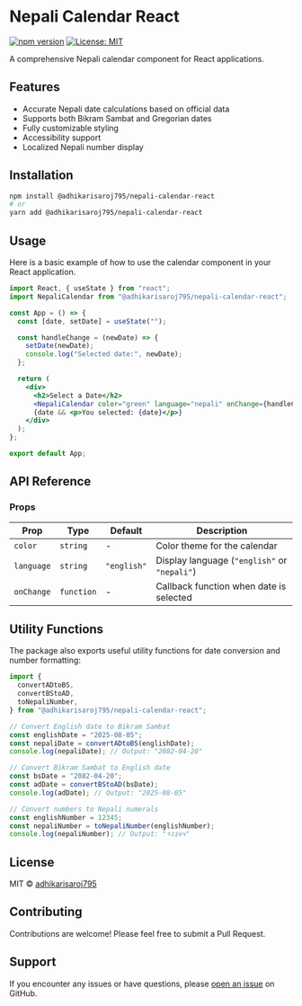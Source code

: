 # Nepali Calendar React

[![npm version](https://badge.fury.io/js/nepali-calendar-react.svg)](https://badge.fury.io/js/nepali-calendar-react) [![License: MIT](https://img.shields.io/badge/License-MIT-yellow.svg)](https://opensource.org/licenses/MIT)

A comprehensive Nepali calendar component for React applications.

## Features

- Accurate Nepali date calculations based on official data
- Supports both Bikram Sambat and Gregorian dates
- Fully customizable styling
- Accessibility support
- Localized Nepali number display

## Installation

```bash
npm install @adhikarisaroj795/nepali-calendar-react
# or
yarn add @adhikarisaroj795/nepali-calendar-react
```

## Usage

Here is a basic example of how to use the calendar component in your React application.

```jsx
import React, { useState } from "react";
import NepaliCalendar from "@adhikarisaroj795/nepali-calendar-react";

const App = () => {
  const [date, setDate] = useState("");

  const handleChange = (newDate) => {
    setDate(newDate);
    console.log("Selected date:", newDate);
  };

  return (
    <div>
      <h2>Select a Date</h2>
      <NepaliCalendar color="green" language="nepali" onChange={handleChange} />
      {date && <p>You selected: {date}</p>}
    </div>
  );
};

export default App;
```

## API Reference

### Props

| Prop       | Type       | Default     | Description                                  |
| ---------- | ---------- | ----------- | -------------------------------------------- |
| `color`    | `string`   | -           | Color theme for the calendar                 |
| `language` | `string`   | `"english"` | Display language (`"english"` or `"nepali"`) |
| `onChange` | `function` | -           | Callback function when date is selected      |

## Utility Functions

The package also exports useful utility functions for date conversion and number formatting:

```jsx
import {
  convertADtoBS,
  convertBStoAD,
  toNepaliNumber,
} from "@adhikarisaroj795/nepali-calendar-react";

// Convert English date to Bikram Sambat
const englishDate = "2025-08-05";
const nepaliDate = convertADtoBS(englishDate);
console.log(nepaliDate); // Output: "2082-04-20"

// Convert Bikram Sambat to English date
const bsDate = "2082-04-20";
const adDate = convertBStoAD(bsDate);
console.log(adDate); // Output: "2025-08-05"

// Convert numbers to Nepali numerals
const englishNumber = 12345;
const nepaliNumber = toNepaliNumber(englishNumber);
console.log(nepaliNumber); // Output: "१२३४५"
```

## License

MIT © [adhikarisaroj795](https://github.com/adhikarisaroj795)

## Contributing

Contributions are welcome! Please feel free to submit a Pull Request.

## Support

If you encounter any issues or have questions, please [open an issue](https://github.com/adhikarisaroj795/nepali-calendar-react/issues) on GitHub.
